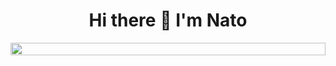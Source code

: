 
<div style="display:flex; flex-direction:column;align-items:center;justify-content:center;">
 <h1 style="text-align:center;">Hi there 👋 I'm Nato</h1>

  <img style="display:block;width:100%" src="https://skillicons.dev/icons?i=bash,c,cloudflare,codepen,css,docker,emacs,figma,flask,git,github,githubactions,html,java,js,linux,mysql,neovim,nextjs,php,py,redux,rust,sass,java,spring,haskell,idea,nginx,nodejs,notion,react,tailwind,ubuntu,wordpress&perline=7"/>

<!--<p align="center">
<img src="https://github-readme-stats.vercel.app/api?username=NathanCoquelin&show_icons=true&theme=github_dark_dimmed&count_private=true"/>
 </p>
 <p align="center">
<img src="https://github-readme-stats.vercel.app/api/top-langs/?username=NathanCoquelin&layout=compact&theme=github_dark_dimmed" />
 </p>
 -->
 </div>
